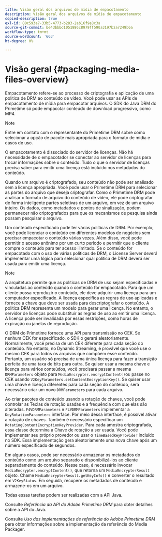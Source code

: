 ```yaml
---
title: Visão geral dos arquivos de mídia de empacotamento
description: Visão geral dos arquivos de mídia de empacotamento
copied-description: true
exl-id: 88c593a7-33b5-4773-b283-2ab16f9e8c3a
source-git-commit: be43bbbd1051886c8979ff590a3197b2a7249b6a
workflow-type: tm+mt
source-wordcount: '663'
ht-degree: 0%

---
```


# Visão geral {#packaging-media-files-overview}

Empacotamento refere-se ao processo de criptografia e aplicação de uma política de DRM ao conteúdo de vídeo. Você pode usar as APIs de empacotamento de mídia para empacotar arquivos. O SDK do Java DRM do Primetime só pode empacotar conteúdo de download progressivo, como MP4.

>[!NOTE]
>
>Entre em contato com o representante do Primetime DRM sobre como selecionar a opção de pacote mais apropriada para o formato de mídia e casos de uso.

O empacotamento é dissociado do servidor de licenças. Não há necessidade de o empacotador se conectar ao servidor de licenças para trocar informações sobre o conteúdo. Tudo o que o servidor de licenças precisa saber para emitir uma licença está incluído nos metadados do conteúdo.

Quando um arquivo é criptografado, seu conteúdo não pode ser analisado sem a licença apropriada. Você pode usar o Primetime DRM para selecionar as partes do arquivo que deseja criptografar. Como o Primetime DRM pode analisar o formato de arquivo do conteúdo de vídeo, ele pode criptografar de forma inteligente partes seletivas de um arquivo, em vez de um arquivo inteiro. Os dados, como metadados e pontos de sinalização, podem permanecer não criptografados para que os mecanismos de pesquisa ainda possam pesquisar o arquivo.

Um conteúdo especificado pode ter várias políticas de DRM. Por exemplo, você pode licenciar o conteúdo em diferentes modelos de negócios sem precisar empacotar o conteúdo várias vezes. Além disso, você pode permitir o acesso anônimo por um curto período e permitir que o cliente compre o conteúdo para ter acesso ilimitado. Se o conteúdo for empacotado com o uso de várias políticas de DRM, o License Server deverá implementar uma lógica para selecionar qual política de DRM deverá ser usada para emitir uma licença.

>[!NOTE]
>
>A arquitetura permite que as políticas de DRM de uso sejam especificadas e vinculadas ao conteúdo quando o conteúdo for empacotado. Para que um cliente possa reproduzir o conteúdo, ele deve adquirir uma licença para um computador especificado. A licença especifica as regras de uso aplicadas e fornece a chave que deve ser usada para descriptografar o conteúdo. A política DRM representa um modelo para gerar uma licença. No entanto, o servidor de licenças pode substituir as regras de uso ao emitir uma licença. A licença pode ser invalidada por essas restrições, como horas de expiração ou janelas de reprodução.

O DRM do Primetime fornece uma API para transmissão no CEK. Se nenhum CEK for especificado, o SDK o gerará aleatoriamente. Normalmente, você precisa de um CEK diferente para cada seção do conteúdo. No entanto, no Dynamic Streaming, é provável que você use o mesmo CEK para todos os arquivos que compõem esse conteúdo. Portanto, um usuário só precisa de uma única licença para fazer a transição perfeita de uma taxa de bits para outra. Se quiser usar a mesma chave e licença para vários conteúdos, você precisará passar a mesma `DRMParameters` objeto para `MediaEncrypter.encryptContent()`ou passe no CEK usando `V2KeyParameters.setContentEncryptionKey()`. Se quiser usar uma chave e licença diferentes para cada seção do conteúdo, será necessário criar um novo `DRMParameters` para cada arquivo.

Ao criar pacotes de conteúdo usando a rotação de chaves, você pode controlar as Teclas de rotação usadas e a frequência com que elas são alteradas. `F4VDRMParameters` e `FLVDRMParameters` implementar a `KeyRotationParameters` interface. Por meio dessa interface, é possível ativar a rotação de chaves. Também é necessário especificar um `RotatingContentEncryptionKeyProvider`. Para cada amostra criptografada, essa classe determina a Chave de rotação a ser usada. Você pode implementar seu próprio provedor ou usar o `TimeBasedKeyProvider` incluído no SDK. Essa implementação gera aleatoriamente uma nova chave após um número especificado de segundos.

Em alguns casos, pode ser necessário armazenar os metadados do conteúdo como um arquivo separado e disponibilizá-los ao cliente separadamente do conteúdo. Nesse caso, é necessário invocar `MediaEncrypter.encryptContent()`, que retorna um `MediaEncrypterResult` objeto. Chame `MediaEncrypterResult.getKeyInfo()` e converter o resultado em `V2KeyStatus`. Em seguida, recupere os metadados de conteúdo e armazene-os em um arquivo.

Todas essas tarefas podem ser realizadas com a API Java.

Consulte *Referência da API do Adobe Primetime DRM* para obter detalhes sobre a API do Java.

Consulte *Uso das implementações de referência do Adobe Primetime DRM* para obter informações sobre a implementação da referência do Media Packager.
